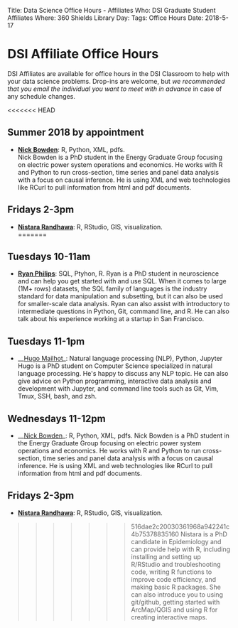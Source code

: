 Title: Data Science Office Hours - Affiliates
Who: DSI Graduate Student Affiliates
Where: 360 Shields Library
Day: 
Tags: Office Hours
Date: 2018-5-17

# DSI Affiliate Office Hours

DSI Affiliates are available for office hours in the DSI Classroom to
help with your data science problems. Drop-ins are welcome, but *we
recommended that you email the individual you want to meet with in advance* in
case of any schedule changes.

<<<<<<< HEAD
## Summer 2018 by appointment
* __[Nick Bowden](mailto:nsbowden@ucdavis.edu)__: R, Python, XML, pdfs.  
	Nick Bowden is a PhD student in the Energy Graduate Group focusing on electric power system operations and economics. He works with R and Python to run cross-section, time series and panel data analysis with a focus on causal inference. He is using XML and web technologies like RCurl to pull information from html and pdf documents.

## Fridays 2-3pm
*   __[Nistara Randhawa](mailto:nrandhawa@ucdavis.edu>)__: R, RStudio, GIS, visualization.   
=======
## Tuesdays 10-11am
* __[Ryan Philips](mailto:rcphilips@ucdavis.edu)__: SQL, Ptyhon, R. 
    Ryan is a PhD student in neuroscience and can help you get started with and use SQL. When it comes to large (1M+ rows) datasets, the SQL family of languages is the industry standard for data manipulation and subsetting, but it can also be used for smaller-scale data analysis. Ryan can also assist with introductory to intermediate questions in Python, Git, command line, and R. He can also talk about his experience working at a startup in San Francisco.

## Tuesdays 11-1pm
* __[Hugo Mailhot](mailto:hmailhot@ucdavis.edu)_: Natural language processing (NLP), Python, Jupyter
	Hugo is a PhD student on Computer Science specialized in natural language processing. He's happy to discuss any NLP topic. He can also give advice on Python programming, interactive data analysis and development with Jupyter, and command line tools such as Git, Vim, Tmux, SSH, bash, and zsh.

## Wednesdays 11-12pm
* __[Nick Bowden](mailto:nsbowden@ucdavis.edu)_: R, Python, XML, pdfs.
	Nick Bowden is a PhD student in the Energy Graduate Group focusing on electric power system operations and economics. He works with R and Python to run cross-section, time series and panel data analysis with a focus on causal inference. He is using XML and web technologies like RCurl to pull information from html and pdf documents.

## Fridays 2-3pm
* __[Nistara Randhawa](mailto:nrandhawa@ucdavis.edu)__: R, RStudio, GIS, visualization. 
>>>>>>> 516dae2c20030361968a942241c4b75378835160
	Nistara is a PhD candidate in Epidemiology and can provide help with R, including installing and setting up R/RStudio and troubleshooting code, writing R functions to improve code efficiency, and making basic R packages. She can also introduce you to using git/github, getting started with ArcMap/QGIS and using R for creating interactive maps.
